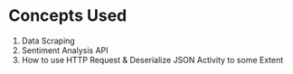 # Concepts Used

1) Data Scraping
2) Sentiment Analysis API
3) How to use HTTP Request & Deserialize JSON Activity to some Extent